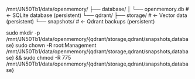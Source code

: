 /mnt/JN50Tb1/data/openmemory/
├── database/
│   └── openmemory.db          # ← SQLite database (persistent)
└── qdrant/
    ├── storage/               # ← Vector data (persistent)
    └── snapshots/             # ← Qdrant backups (persistent)

sudo mkdir -p /mnt/JN50Tb1/data/openmemory/{qdrant/storage,qdrant/snapshots,database}
sudo chown -R root:Management /mnt/JN50Tb1/data/openmemory/{qdrant/storage,qdrant/snapshots,database} && sudo chmod -R 775 /mnt/JN50Tb1/data/openmemory/{qdrant/storage,qdrant/snapshots,database}